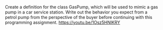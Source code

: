 Create a definition for the class GasPump, which will be used to mimic a gas pump in a car service station. Write out the behavior you expect from a petrol pump from the perspective of the buyer before continuing with this programming assignment.
https://youtu.be/1Osz5HNIKRY
